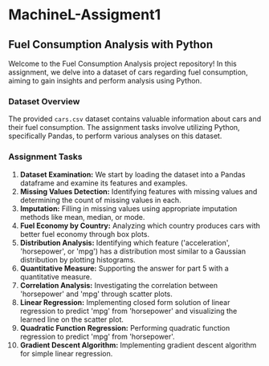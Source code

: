 # MachineL-Assigment1
## Fuel Consumption Analysis with Python

Welcome to the Fuel Consumption Analysis project repository! In this assignment, we delve into a dataset of cars regarding fuel consumption, aiming to gain insights and perform analysis using Python.

### Dataset Overview
The provided `cars.csv` dataset contains valuable information about cars and their fuel consumption. The assignment tasks involve utilizing Python, specifically Pandas, to perform various analyses on this dataset.

### Assignment Tasks
1. **Dataset Examination:** We start by loading the dataset into a Pandas dataframe and examine its features and examples.
2. **Missing Values Detection:** Identifying features with missing values and determining the count of missing values in each.
3. **Imputation:** Filling in missing values using appropriate imputation methods like mean, median, or mode.
4. **Fuel Economy by Country:** Analyzing which country produces cars with better fuel economy through box plots.
5. **Distribution Analysis:** Identifying which feature ('acceleration', 'horsepower', or 'mpg') has a distribution most similar to a Gaussian distribution by plotting histograms.
6. **Quantitative Measure:** Supporting the answer for part 5 with a quantitative measure.
7. **Correlation Analysis:** Investigating the correlation between 'horsepower' and 'mpg' through scatter plots.
8. **Linear Regression:** Implementing closed form solution of linear regression to predict 'mpg' from 'horsepower' and visualizing the learned line on the scatter plot.
9. **Quadratic Function Regression:** Performing quadratic function regression to predict 'mpg' from 'horsepower'.
10. **Gradient Descent Algorithm:** Implementing gradient descent algorithm for simple linear regression.
